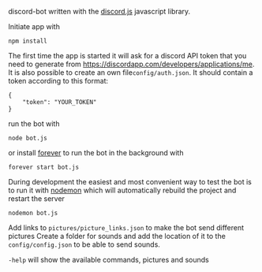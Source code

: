 discord-bot written with the [discord.js](https://discord.js.org/#/) javascript library.

Initiate app with
```
npm install
```
The first time the app is started it will ask for a discord API token that you need to generate from https://discordapp.com/developers/applications/me. It is also possible to create an own file```config/auth.json```. It should contain a token according to this format:
```
{
    "token": "YOUR_TOKEN"
}
```

run the bot with
```
node bot.js
``` 
or install [forever](https://www.npmjs.com/package/forever) to run the bot in the background with
```
forever start bot.js
``` 
During development the easiest and most convenient way to test the bot is to run it with [nodemon](https://www.npmjs.com/package/nodemon) which will automatically rebuild the project and restart the server
```
nodemon bot.js
```
Add links to ```pictures/picture_links.json``` to make the bot send different pictures
Create a folder for sounds and add the location of it to the ```config/config.json``` to be able to send sounds.

```-help``` will show the available commands, pictures and sounds


